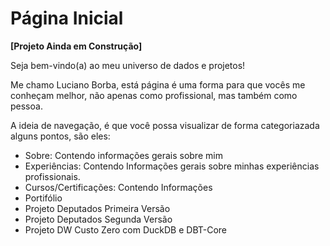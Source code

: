 # Página Inicial

**[Projeto Ainda em Construção]**

Seja bem-vindo(a) ao meu universo de dados e projetos!

Me chamo Luciano Borba, está página é uma forma para que vocês me conheçam melhor, não apenas como profissional, mas também como pessoa.

A ideia de navegação, é que você possa visualizar de forma categoriazada alguns pontos, são eles:

- Sobre: Contendo informações gerais sobre mim
- Experiências: Contendo Informações gerais sobre minhas experiências profissionais.
- Cursos/Certificações: Contendo Informações
- Portifólio
- Projeto Deputados Primeira Versão
- Projeto Deputados Segunda Versão
- Projeto DW Custo Zero com DuckDB e DBT-Core

